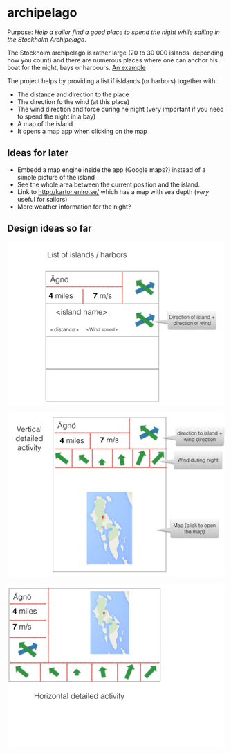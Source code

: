 archipelago
===========

Purpose: *Help a sailor find a good place to spend the night while sailing in the Stockholm Archipelago*.

The Stockholm archipelago is rather large (20 to 30 000 islands, depending how you count) and there are numerous places where one can anchor his boat for the night, bays or harbours. <a href="https://goo.gl/maps/oz3uS" target="_blank">An example</a> 

The project helps by providing a list if isldands (or harbors) together with:
* The distance and direction to the place
* The direction fo the wind (at this place)
* The wind direction and force during he night (very important if you need to spend the night in a bay)
* A map of the island
* It opens a map app when clicking on the map

Ideas for later
---------------
* Embedd a map engine inside the app (Google maps?) instead of a simple picture of the island
* See the whole area between the current position and the island.
* Link to http://kartor.eniro.se/ which has a map with sea depth (*very* useful for sailors)
* More weather information for the night?

Design ideas so far
-------------------

![List of isldands](design/MainList.jpg)

![Vertical Detail of an island](design/VerticalDetail.jpg)

![Horizontal Detail](design/HorizontalDetail.jpg)



